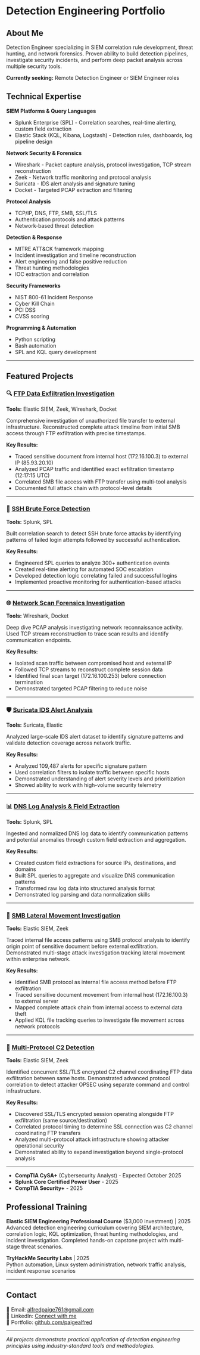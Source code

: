 # Detection Engineering Portfolio

## About Me

Detection Engineer specializing in SIEM correlation rule development, threat hunting, and network forensics. Proven ability to build detection pipelines, investigate security incidents, and perform deep packet analysis across multiple security tools.

**Currently seeking:** Remote Detection Engineer or SIEM Engineer roles

## Technical Expertise

**SIEM Platforms & Query Languages**
- Splunk Enterprise (SPL) - Correlation searches, real-time alerting, custom field extraction
- Elastic Stack (KQL, Kibana, Logstash) - Detection rules, dashboards, log pipeline design

**Network Security & Forensics**
- Wireshark - Packet capture analysis, protocol investigation, TCP stream reconstruction
- Zeek - Network traffic monitoring and protocol analysis
- Suricata - IDS alert analysis and signature tuning
- Docket - Targeted PCAP extraction and filtering

**Protocol Analysis**
- TCP/IP, DNS, FTP, SMB, SSL/TLS
- Authentication protocols and attack patterns
- Network-based threat detection

**Detection & Response**
- MITRE ATT&CK framework mapping
- Incident investigation and timeline reconstruction
- Alert engineering and false positive reduction
- Threat hunting methodologies
- IOC extraction and correlation

**Security Frameworks**
- NIST 800-61 Incident Response
- Cyber Kill Chain
- PCI DSS
- CVSS scoring

**Programming & Automation**
- Python scripting
- Bash automation
- SPL and KQL query development

---

## Featured Projects

### 🔍 [FTP Data Exfiltration Investigation](https://github.com/paigealfred/ftp-exfiltration-investigation)
**Tools:** Elastic SIEM, Zeek, Wireshark, Docket

Comprehensive investigation of unauthorized file transfer to external infrastructure. Reconstructed complete attack timeline from initial SMB access through FTP exfiltration with precise timestamps.

**Key Results:**
- Traced sensitive document from internal host (172.16.100.3) to external IP (85.93.20.10)
- Analyzed PCAP traffic and identified exact exfiltration timestamp (12:17:15 UTC)
- Correlated SMB file access with FTP transfer using multi-tool analysis
- Documented full attack chain with protocol-level details

---

### 🚨 [SSH Brute Force Detection](https://github.com/paigealfred/splunk-ssh-brute-force-detection)
**Tools:** Splunk, SPL

Built correlation search to detect SSH brute force attacks by identifying patterns of failed login attempts followed by successful authentication.

**Key Results:**
- Engineered SPL queries to analyze 300+ authentication events
- Created real-time alerting for automated SOC escalation
- Developed detection logic correlating failed and successful logins
- Implemented proactive monitoring for authentication-based attacks

---

### 🌐 [Network Scan Forensics Investigation](https://github.com/paigealfred/network-scan-forensics)
**Tools:** Wireshark, Docket

Deep dive PCAP analysis investigating network reconnaissance activity. Used TCP stream reconstruction to trace scan results and identify communication endpoints.

**Key Results:**
- Isolated scan traffic between compromised host and external IP
- Followed TCP streams to reconstruct complete session data
- Identified final scan target (172.16.100.253) before connection termination
- Demonstrated targeted PCAP filtering to reduce noise

---

### 🛡️ [Suricata IDS Alert Analysis](https://github.com/paigealfred/suricata-ids-analysis)
**Tools:** Suricata, Elastic

Analyzed large-scale IDS alert dataset to identify signature patterns and validate detection coverage across network traffic.

**Key Results:**
- Analyzed 109,487 alerts for specific signature pattern
- Used correlation filters to isolate traffic between specific hosts
- Demonstrated understanding of alert severity levels and prioritization
- Showed ability to work with high-volume security telemetry

---

### 📊 [DNS Log Analysis & Field Extraction](https://github.com/paigealfred/splunk-dns-log-analysis)
**Tools:** Splunk, SPL

Ingested and normalized DNS log data to identify communication patterns and potential anomalies through custom field extraction and aggregation.

**Key Results:**
- Created custom field extractions for source IPs, destinations, and domains
- Built SPL queries to aggregate and visualize DNS communication patterns
- Transformed raw log data into structured analysis format
- Demonstrated log parsing and data normalization skills

---

### 📁 [SMB Lateral Movement Investigation](https://github.com/paigealfred/smb-lateral-movement-investigation)
**Tools:** Elastic SIEM, Zeek

Traced internal file access patterns using SMB protocol analysis to identify origin point of sensitive document before external exfiltration. Demonstrated multi-stage attack investigation tracking lateral movement within enterprise network.

**Key Results:**
- Identified SMB protocol as internal file access method before FTP exfiltration
- Traced sensitive document movement from internal host (172.16.100.3) to external server
- Mapped complete attack chain from internal access to external data theft
- Applied KQL file tracking queries to investigate file movement across network protocols

---

### 🔐 [Multi-Protocol C2 Detection](https://github.com/paigealfred/Multi-Protocol-Correlation-C2-Channel-Detection-)
**Tools:** Elastic SIEM, Zeek

Identified concurrent SSL/TLS encrypted C2 channel coordinating FTP data exfiltration between same hosts. Demonstrated advanced protocol correlation to detect attacker OPSEC using separate command and control infrastructure.

**Key Results:**
- Discovered SSL/TLS encrypted session operating alongside FTP exfiltration (same source/destination)
- Correlated protocol timing to determine SSL connection was C2 channel coordinating FTP transfers
- Analyzed multi-protocol attack infrastructure showing attacker operational security
- Demonstrated ability to expand investigation beyond single-protocol analysis

---

- **CompTIA CySA+** (Cybersecurity Analyst) - Expected October 2025
- **Splunk Core Certified Power User** - 2025
- **CompTIA Security+** - 2025

## Professional Training

**Elastic SIEM Engineering Professional Course** ($3,000 investment) | 2025  
Advanced detection engineering curriculum covering SIEM architecture, correlation logic, KQL optimization, threat hunting methodologies, and incident investigation. Completed hands-on capstone project with multi-stage threat scenarios.

**TryHackMe Security Labs** | 2025  
Python automation, Linux system administration, network traffic analysis, incident response scenarios

---

## Contact

📧 Email: alfredpaige761@gmail.com  
💼 LinkedIn: [Connect with me](https://www.linkedin.com/in/paige-alfred-1671ba386/)  
📄 Portfolio: [github.com/paigealfred](https://github.com/paigealfred)

---

*All projects demonstrate practical application of detection engineering principles using industry-standard tools and methodologies.*
